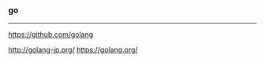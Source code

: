 ### go
---

https://github.com/golang


http://golang-jp.org/
https://golang.org/












































